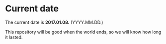 # Current date

The current date is **2017.01.08.** (YYYY.MM.DD.)

This repository will be good when the world ends, so we will know how long it lasted.